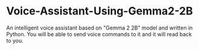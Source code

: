 # Voice-Assistant-Using-Gemma2-2B
An intelligent voice assistant based on "Gemma 2 2B" model and written in Python. You will be able to send voice commands to it and it will read back to you.

